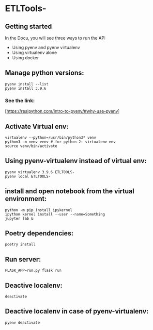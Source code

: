 # ETLTools-

## Getting started
In the Docu, you will see three ways to run the API
- Using pyenv and pyenv virtualenv
- Using virtualenv alone
- Using docker

## Manage python versions:
```
pyenv install --list
pyenv install 3.9.6
```
### See the link:
[https://realpython.com/intro-to-pyenv/#why-use-pyenv]


## Activate Virtual env:
```
virtualenv --python=/usr/bin/python3* venv
python3 -m venv venv # for python 2: virtualenv env
source venv/bin/activate
```

## Using pyenv-virtualenv instead of virtual env:
```
pyenv virtualenv 3.9.6 ETLTOOLS-
pyenv local ETLTOOLS-
```

## install and open notebook from the virtual environment:
```
python -m pip install ipykernel
ipython kernel install --user --name=Something
jupyter lab &
```

## Poetry dependencies:
```
poetry install
```

## Run server:
```
FLASK_APP=run.py flask run
```

## Deactive localenv:
```
deactivate
```

## Deactive localenv in case of pyenv-virtualenv:
```
pyenv deactivate
```